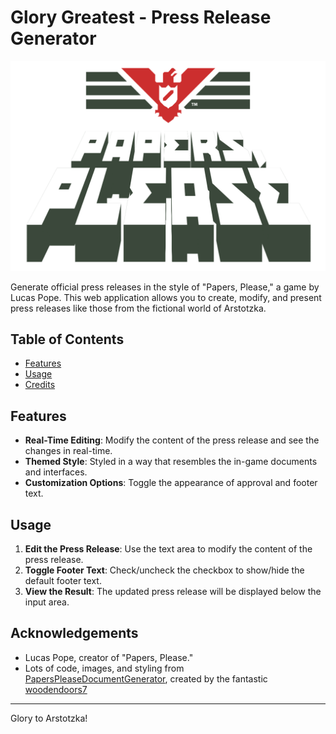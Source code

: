 # Glory Greatest - Press Release Generator

![Papers, Please Logo](src/img/paperspleaselogo.png)

Generate official press releases in the style of "Papers, Please," a game by Lucas Pope. This web application allows you to create, modify, and present press releases like those from the fictional world of Arstotzka.

## Table of Contents

- [Features](#features)
- [Usage](#usage)
- [Credits](#acknowledgements)

## Features

- **Real-Time Editing**: Modify the content of the press release and see the changes in real-time.
- **Themed Style**: Styled in a way that resembles the in-game documents and interfaces.
- **Customization Options**: Toggle the appearance of approval and footer text.

## Usage

1. **Edit the Press Release**: Use the text area to modify the content of the press release.
2. **Toggle Footer Text**: Check/uncheck the checkbox to show/hide the default footer text.
3. **View the Result**: The updated press release will be displayed below the input area.

## Acknowledgements

- Lucas Pope, creator of "Papers, Please."
- Lots of code, images, and styling from [PapersPleaseDocumentGenerator](https://github.com/woodendoors7/PapersPleaseDocumentGenerator), created by the fantastic [woodendoors7](https://github.com/woodendoors7)

---

Glory to Arstotzka!
